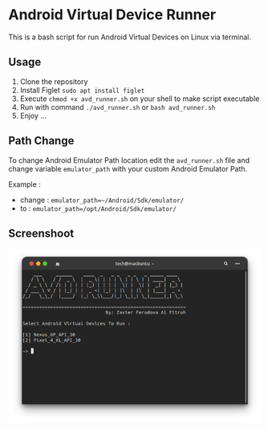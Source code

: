 # Android Virtual Device Runner

This is a bash script for run Android Virtual Devices on Linux via terminal.

## Usage
1. Clone the repository
2. Install Figlet `sudo apt install figlet`
2. Execute `chmod +x avd_runner.sh` on your shell to make script executable
3. Run with command `./avd_runner.sh` or `bash avd_runner.sh`
4. Enjoy ...

## Path Change

To change Android Emulator Path location edit the `avd_runner.sh` file and change variable `emulator_path` with your custom Android Emulator Path.

Example :
- change : `emulator_path=~/Android/Sdk/emulator/`
- to : `emulator_path=/opt/Android/Sdk/emulator/`

## Screenshoot

![Screenshoot](https://github.com/zavierferodova/AVD-Runner/blob/main/Screenshoot.png?raw=true)
